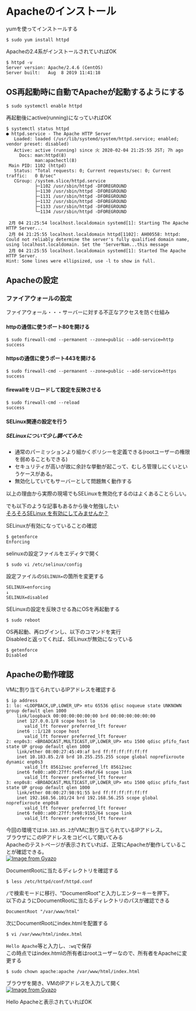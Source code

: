 # Apacheのインストール

yumを使ってインストールする
```
$ sudo yum install httpd
```

Apacheの2.4系がインストールされていればOK
```
$ httpd -v
Server version: Apache/2.4.6 (CentOS)
Server built:   Aug  8 2019 11:41:18
```

## OS再起動時に自動でApacheが起動するようにする

```
$ sudo systemctl enable httpd
```

再起動後にactive(running)になっていればOK

```
$ systemctl status httpd
● httpd.service - The Apache HTTP Server
   Loaded: loaded (/usr/lib/systemd/system/httpd.service; enabled; vendor preset: disabled)
   Active: active (running) since 火 2020-02-04 21:25:55 JST; 7h ago
     Docs: man:httpd(8)
           man:apachectl(8)
 Main PID: 1102 (httpd)
   Status: "Total requests: 0; Current requests/sec: 0; Current traffic:   0 B/sec"
   CGroup: /system.slice/httpd.service
           ├─1102 /usr/sbin/httpd -DFOREGROUND
           ├─1130 /usr/sbin/httpd -DFOREGROUND
           ├─1131 /usr/sbin/httpd -DFOREGROUND
           ├─1132 /usr/sbin/httpd -DFOREGROUND
           ├─1133 /usr/sbin/httpd -DFOREGROUND
           └─1134 /usr/sbin/httpd -DFOREGROUND

 2月 04 21:25:54 localhost.localdomain systemd[1]: Starting The Apache HTTP Server...
 2月 04 21:25:55 localhost.localdomain httpd[1102]: AH00558: httpd: Could not reliably determine the server's fully qualified domain name, using localhost.localdomain. Set the 'ServerNam...this message
 2月 04 21:25:55 localhost.localdomain systemd[1]: Started The Apache HTTP Server.
Hint: Some lines were ellipsized, use -l to show in full.
```


## Apacheの設定
### ファイアウォールの設定
ファイアウォール・・・サーバーに対する不正なアクセスを防ぐ仕組み  

#### httpの通信に使うポート80を開ける
```
$ sudo firewall-cmd --permanent --zone=public --add-service=http
success
```

#### httpsの通信に使うポート443を開ける
```
$ sudo firewall-cmd --permanent --zone=public --add-service=https
success
```

#### firewallをリロードして設定を反映させる
```
$ sudo firewall-cmd --reload
success
```

#### SELinux関連の設定を行う  

##### SELinuxについて少し調べてみた
- 通常のパーミッションより細かくポリシーを定義できる(rootユーザーの権限を弱めることもできる)
- セキュリティが高いが故に余計な挙動が起こって、むしろ管理しにくいというケースがある。
- 無効化していてもサーバーとして問題無く動作する

以上の理由から実際の現場でもSELinuxを無効化するのはよくあることらしい。  

でも以下のような記事もあるから後々勉強したい  
[そろそろSELinux を有効にしてみませんか？](https://www.slideshare.net/atsushimitsu/selinux-87020074)

SELinuxが有効になっていることの確認  

```
$ getenforce
Enforcing
```

selinuxの設定ファイルをエディタで開く
```
$ sudo vi /etc/selinux/config
```

設定ファイルの`SELINUX=`の箇所を変更する
```
SELINUX=enforcing
↓
SELINUX=disabled
```

SELinuxの設定を反映させる為にOSを再起動する
```
$ sudo reboot
```

OS再起動、再ログインし、以下のコマンドを実行  
Disabledと返ってくれば、SELinuxが無効になっている
```
$ getenforce
Disabled
```

## Apacheの動作確認

VMに割り当てられているIPアドレスを確認する  

```
$ ip address
1: lo: <LOOPBACK,UP,LOWER_UP> mtu 65536 qdisc noqueue state UNKNOWN group default qlen 1000
    link/loopback 00:00:00:00:00:00 brd 00:00:00:00:00:00
    inet 127.0.0.1/8 scope host lo
       valid_lft forever preferred_lft forever
    inet6 ::1/128 scope host 
       valid_lft forever preferred_lft forever
2: enp0s3: <BROADCAST,MULTICAST,UP,LOWER_UP> mtu 1500 qdisc pfifo_fast state UP group default qlen 1000
    link/ether 08:00:27:45:49:af brd ff:ff:ff:ff:ff:ff
    inet 10.183.85.2/8 brd 10.255.255.255 scope global noprefixroute dynamic enp0s3
       valid_lft 85612sec preferred_lft 85612sec
    inet6 fe80::a00:27ff:fe45:49af/64 scope link 
       valid_lft forever preferred_lft forever
3: enp0s8: <BROADCAST,MULTICAST,UP,LOWER_UP> mtu 1500 qdisc pfifo_fast state UP group default qlen 1000
    link/ether 08:00:27:98:91:55 brd ff:ff:ff:ff:ff:ff
    inet 192.168.56.101/24 brd 192.168.56.255 scope global noprefixroute enp0s8
       valid_lft forever preferred_lft forever
    inet6 fe80::a00:27ff:fe98:9155/64 scope link 
       valid_lft forever preferred_lft forever
```

今回の環境では`10.183.85.2`がVMに割り当てられているIPアドレス。  
ブラウザにこのIPアドレスをコピペして開いてみる  
Apacheのテストページが表示されていれば、正常にApacheが動作していることが確認できる。  
[![Image from Gyazo](https://i.gyazo.com/1ae0b83e2e850410568c16c55e91813e.jpg)](https://gyazo.com/1ae0b83e2e850410568c16c55e91813e)


DocumentRootに当たるディレクトリを確認する  
```
$ less /etc/httpd/conf/httpd.conf
```

`/`で検索モードに移行、"DocumentRoot"と入力しエンターキーを押下。  
以下のようにDocumentRootに当たるディレクトリのパスが確認できる  
```
DocumentRoot "/var/www/html"
```

次にDocumentRootにindex.htmlを配置する  
```
$ vi /var/www/html/index.html
```

`Hello Apache`等と入力し、`:wq`で保存  
この時点ではindex.htmlの所有者はrootユーザーなので、所有者をApacheに変更する

```
$ sudo chown apache:apache /var/www/html/index.html 
```

ブラウザを開き、VMのIPアドレスを入力して開く  
[![Image from Gyazo](https://i.gyazo.com/2d2ba87baf869bc84b71cb561c3d90ae.png)](https://gyazo.com/2d2ba87baf869bc84b71cb561c3d90ae)

Hello Apacheと表示されていればOK  





